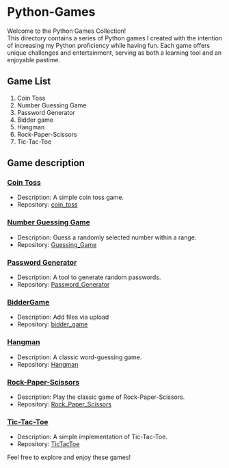# Python-Games

Welcome to the Python Games Collection!<br>
This directory contains a series of Python games I created with the intention of increasing my Python proficiency while having fun. Each game offers unique challenges and entertainment, serving as both a learning tool and an enjoyable pastime.

## Game List
1. Coin Toss<br>
2. Number Guessing Game<br>
3. Password Generator<br>
4. Bidder game<br>
5. Hangman<br>
6. Rock-Paper-Scissors<br>
7. Tic-Tac-Toe

## Game description
### [Coin Toss](https://github.com/itsmenisha/Python-Games/blob/main/cointoss.py)

- Description: A simple coin toss game.
- Repository: [coin_toss](https://github.com/itsmenisha/Python-Games/blob/main/cointoss.py)
  
### [Number Guessing Game](https://github.com/itsmenisha/Python-Games/blob/main/guessinggame.py)

- Description: Guess a randomly selected number within a range.
- Repository: [Guessing_Game](https://github.com/itsmenisha/Python-Games/blob/main/guessinggame.py)

### [Password Generator](https://github.com/itsmenisha/Python-Games/blob/main/passwordgenerator.py)

- Description: A tool to generate random passwords.
- Repository: [Password_Generator](https://github.com/itsmenisha/Python-Games/blob/main/passwordgenerator.py)

### [BidderGame](https://github.com/itsmenisha/Python-Games/blob/main/Bidder/bidder.py)

- Description: Add files via upload
- Repository: [bidder_game](https://github.com/itsmenisha/Python-Games/blob/main/Bidder)
  
### [Hangman](https://github.com/itsmenisha/Python-Games/blob/main/Hangman/hangman.py)

- Description: A classic word-guessing game.
- Repository: [Hangman](https://github.com/itsmenisha/Python-Games/blob/main/Hangman)

### [Rock-Paper-Scissors](https://github.com/itsmenisha/Python-Games/blob/main/rockpapersissor.py)

- Description: Play the classic game of Rock-Paper-Scissors.
- Repository: [Rock_Paper_Scissors](https://github.com/itsmenisha/Python-Games/blob/main/rockpapersissor.py)

### [Tic-Tac-Toe](https://github.com/itsmenisha/Python-Games/blob/main/tictactoe.py)

- Description: A simple implementation of Tic-Tac-Toe.
- Repository: [TicTacToe](https://github.com/itsmenisha/Python-Games/blob/main/tictactoe.py)


Feel free to explore and enjoy these games!



